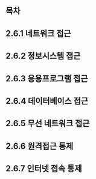 ## 목차

## 2.6.1 네트워크 접근

## 2.6.2 정보시스템 접근

## 2.6.3 응용프로그램 접근

## 2.6.4 데이터베이스 접근

## 2.6.5 무선 네트워크 접근

## 2.6.6 원격접근 통제

## 2.6.7 인터넷 접속 통제
